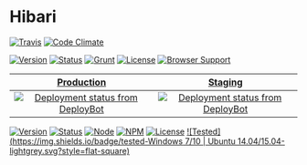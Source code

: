 # Hibari

[![Travis](https://magnum.travis-ci.com/wopian/skylark.svg?token=yBoQEdu6zS8uoXWWoq3Q&branch=master)](https://magnum.travis-ci.com/wopian/skylark)
[![Code Climate](https://codeclimate.com/repos/5612799869568064350010e4/badges/3596865e43975423fa9a/gpa.svg)](https://codeclimate.com/repos/5612799869568064350010e4/feed)


[![Version](https://img.shields.io/badge/version-0.1.0-eb4864.svg?style=flat-square)]()
[![Status](https://img.shields.io/badge/status-in--dev-eb4864.svg?style=flat-square)]()
[![Grunt](https://img.shields.io/badge/grunt-0.4.5-eb4864.svg?style=flat-square)]()
[![License](https://img.shields.io/badge/licence-Apache--2.0-eb4864.svg?style=flat-square)]()
[![Browser Support](https://img.shields.io/badge/browser%20support-last%202%20versions--2.0-eb4864.svg?style=flat-square)]()

[Production](https://hb.wopian.me) | [Staging](https://staging.wopian.me)
:---: | :---:
[![Deployment status from DeployBot](https://wopian-hb.deploybot.com/badge/88313865898261/46786.svg)](https://wopian-hb.deploybot.com/) | [![Deployment status from DeployBot](https://wopian-hb.deploybot.com/badge/34534835944506/46784.svg)](https://wopian-hb.deploybot.com/)

[![Version](https://img.shields.io/badge/version-0.5.5-brightgreen.svg?style=flat-square)]()
[![Status](https://img.shields.io/badge/status-in--dev-yellow.svg?style=flat-square)]()
[![Node](https://img.shields.io/badge/node-4.1.1-green.svg?style=flat-square)](https://nodejs.org/)
[![NPM](https://img.shields.io/badge/npm-3.3.4-green.svg?style=flat-square)](https://nodejs.org/)
[![License](https://img.shields.io/badge/license-MIT-blue.svg?style=flat-square)](http://mit-license.org/)
[![Tested](https://img.shields.io/badge/tested-Windows 7/10 | Ubuntu 14.04/15.04-lightgrey.svg?style=flat-square)]()
